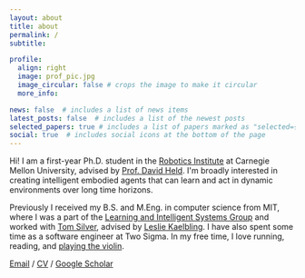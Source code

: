 ```yaml
---
layout: about
title: about
permalink: /
subtitle: 

profile:
  align: right
  image: prof_pic.jpg
  image_circular: false # crops the image to make it circular
  more_info: 

news: false  # includes a list of news items
latest_posts: false  # includes a list of the newest posts
selected_papers: true # includes a list of papers marked as "selected={true}"
social: true  # includes social icons at the bottom of the page
---
```


Hi! I am a first-year Ph.D. student in the [Robotics Institute](https://www.ri.cmu.edu/) at Carnegie Mellon University, advised by [Prof. David Held](https://davheld.github.io/). I'm broadly interested in creating intelligent embodied agents that can learn and act in dynamic environments over long time horizons.

Previously I received my B.S. and M.Eng. in computer science from MIT, where I was a part of the [Learning and Intelligent Systems Group](https://lis.csail.mit.edu/) and worked with [Tom Silver](https://web.mit.edu/tslvr/www/), advised by [Leslie Kaelbling](https://people.csail.mit.edu/lpk/). I have also spent some time as a software engineer at Two Sigma. In my free time, I love running, reading, and [playing the violin](https://youtube.com/playlist?list=PLfGQCSOIWa6aZhP9NAD1B9SD3kxlnOubD&si=L463BKtPUnQUh3A2).

[Email](mailto:amberli2@andrew.cmu.edu) / [CV](https://amburger66.github.io/assets/pdf/Li_Amber_CV.pdf) / [Google Scholar](https://scholar.google.com/citations?hl=en&user=7KsLSG0AAAAJ)
